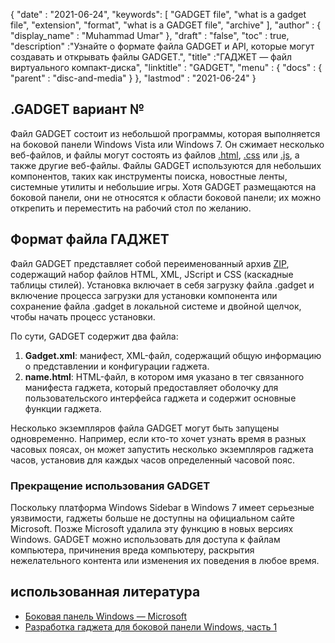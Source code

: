 {
  "date" : "2021-06-24",
  "keywords": [ "GADGET file", "what is a gadget file", "extension", "format", "what is a GADGET file", "archive" ],
  "author" : {
    "display_name" : "Muhammad Umar"
},
  "draft" : "false",
   "toc" : true,
  "description" :"Узнайте о формате файла GADGET и API, которые могут создавать и открывать файлы GADGET.",
  "title" :"ГАДЖЕТ — файл виртуального компакт-диска",
  "linktitle" : "GADGET",
  "menu" : {
    "docs" : {
      "parent" : "disc-and-media"
}
},
  "lastmod" : "2021-06-24"
}

## .GADGET вариант №

Файл GADGET состоит из небольшой программы, которая выполняется на боковой панели Windows Vista или Windows 7. Он сжимает несколько веб-файлов, и файлы могут состоять из файлов [.html](/ru/web/html), [.css](/ru/web/css) или [.js](/ru/web/js), а также другие веб-файлы. Файлы GADGET используются для небольших компонентов, таких как инструменты поиска, новостные ленты, системные утилиты и небольшие игры. Хотя GADGET размещаются на боковой панели, они не относятся к области боковой панели; их можно открепить и переместить на рабочий стол по желанию.

## Формат файла ГАДЖЕТ

Файл GADGET представляет собой переименованный архив [ZIP](/ru/compression/zip/), содержащий набор файлов HTML, XML, JScript и CSS (каскадные таблицы стилей). Установка включает в себя загрузку файла .gadget и включение процесса загрузки для установки компонента или сохранение файла .gadget в локальной системе и двойной щелчок, чтобы начать процесс установки.

По сути, GADGET содержит два файла:

1. **Gadget.xml**: манифест, XML-файл, содержащий общую информацию о представлении и конфигурации гаджета.
2. **name.html**: HTML-файл, в котором имя указано в<name> тег связанного манифеста гаджета, который предоставляет оболочку для пользовательского интерфейса гаджета и содержит основные функции гаджета.

Несколько экземпляров файла GADGET могут быть запущены одновременно. Например, если кто-то хочет узнать время в разных часовых поясах, он может запустить несколько экземпляров гаджета часов, установив для каждых часов определенный часовой пояс.

### Прекращение использования GADGET

Поскольку платформа Windows Sidebar в Windows 7 имеет серьезные уязвимости, гаджеты больше не доступны на официальном сайте Microsoft. Позже Microsoft удалила эту функцию в новых версиях Windows. GADGET можно использовать для доступа к файлам компьютера, причинения вреда компьютеру, раскрытия нежелательного контента или изменения их поведения в любое время.

## использованная литература

* [Боковая панель Windows — Microsoft](https://docs.microsoft.com/en-us/previous-versions/windows/desktop/sidebar/-sidebar-entry)
* [Разработка гаджета для боковой панели Windows, часть 1](https://docs.microsoft.com/en-us/previous-versions/windows/desktop/sidebar/-sidebar-overview-gdo)


